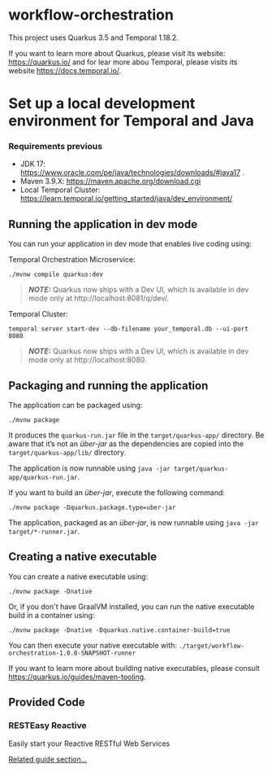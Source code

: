 # workflow-orchestration

This project uses Quarkus 3.5 and Temporal 1.18.2.

If you want to learn more about Quarkus, please visit its website: https://quarkus.io/
and for lear more abou Temporal, please visits its website https://docs.temporal.io/.

# Set up a local development environment for Temporal and Java

### Requirements previous
- JDK 17: https://www.oracle.com/pe/java/technologies/downloads/#java17 .
- Maven 3.9.X: https://maven.apache.org/download.cgi
- Local Temporal Cluster: https://learn.temporal.io/getting_started/java/dev_environment/

## Running the application in dev mode

You can run your application in dev mode that enables live coding using:

Temporal Orchestration Microservice:
```shell script
./mvnw compile quarkus:dev
```
> **_NOTE:_**  Quarkus now ships with a Dev UI, which is available in dev mode only at http://localhost:8081/q/dev/.


Temporal Cluster:
```shell script
temporal server start-dev --db-filename your_temporal.db --ui-port 8080
```
> **_NOTE:_**  Quarkus now ships with a Dev UI, which is available in dev mode only at http://localhost:8080.

## Packaging and running the application

The application can be packaged using:
```shell script
./mvnw package
```
It produces the `quarkus-run.jar` file in the `target/quarkus-app/` directory.
Be aware that it’s not an _über-jar_ as the dependencies are copied into the `target/quarkus-app/lib/` directory.

The application is now runnable using `java -jar target/quarkus-app/quarkus-run.jar`.

If you want to build an _über-jar_, execute the following command:
```shell script
./mvnw package -Dquarkus.package.type=uber-jar
```

The application, packaged as an _über-jar_, is now runnable using `java -jar target/*-runner.jar`.

## Creating a native executable

You can create a native executable using: 
```shell script
./mvnw package -Dnative
```

Or, if you don't have GraalVM installed, you can run the native executable build in a container using: 
```shell script
./mvnw package -Dnative -Dquarkus.native.container-build=true
```

You can then execute your native executable with: `./target/workflow-orchestration-1.0.0-SNAPSHOT-runner`

If you want to learn more about building native executables, please consult https://quarkus.io/guides/maven-tooling.

## Provided Code

### RESTEasy Reactive

Easily start your Reactive RESTful Web Services

[Related guide section...](https://quarkus.io/guides/getting-started-reactive#reactive-jax-rs-resources)
